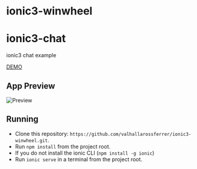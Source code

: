 # ionic3-winwheel
# ionic3-chat
 ionic3 chat example

[DEMO](http://www.kizoa.com/Movie-Video-Slideshow-Maker/d247873192k1307137o1l1/demo)

 ## App Preview
 <img src="http://www.kizoa.com/embed-247873192-1307137o1l1" alt="Preview">


 ## Running
 * Clone this repository: `https://github.com/valhallarossferrer/ionic3-winwheel.git`.
 * Run `npm install` from the project root.
 * If you do not install the ionic CLI (`npm install -g ionic`)
 * Run `ionic serve` in a terminal from the project root.
